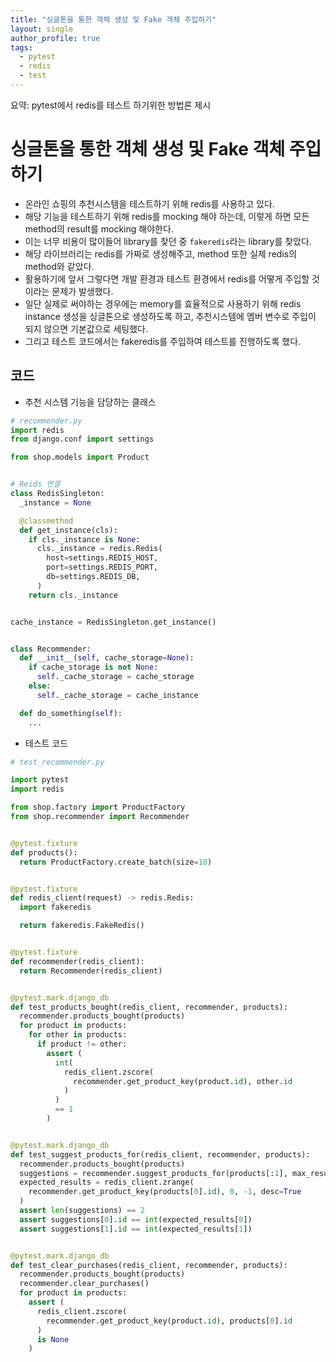 ```yaml
---
title: "싱글톤을 통한 객체 생성 및 Fake 객체 주입하기"
layout: single
author_profile: true
tags:
  - pytest
  - redis
  - test
---
```


요약: pytest에서 redis를 테스트 하기위한 방법론 제시

# 싱글톤을 통한 객체 생성 및 Fake 객체 주입하기

- 온라인 쇼핑의 추천시스템을 테스트하기 위해 redis를 사용하고 있다.
- 해당 기능을 테스트하기 위해 redis를 mocking 해야 하는데, 이렇게 하면 모든 method의 result를 mocking 해야한다.
- 이는 너무 비용이 많이들어 library를 찾던 중 `fakeredis`라는 library를 찾았다.
- 해당 라이브러리는 redis를 가짜로 생성해주고, method 또한 실제 redis의 method와 같았다.
- 활용하기에 앞서 그렇다면 개발 환경과 테스트 환경에서 redis를 어떻게 주입할 것이라는 문제가 발생했다.
- 일단 실제로 써야하는 경우에는 memory를 효율적으로 사용하기 위해 redis instance 생성을 싱글톤으로 생성하도록 하고, 추천시스템에 멤버 변수로 주입이 되지 않으면 기본값으로 세팅했다.
- 그리고 테스트 코드에서는 fakeredis를 주입하여 테스트를 진행하도록 했다.

## 코드

- 추천 시스템 기능을 담당하는 클래스   
   
```python
# recommender.py
import redis
from django.conf import settings

from shop.models import Product


# Reids 연결
class RedisSingleton:
  _instance = None

  @classmethod
  def get_instance(cls):
    if cls._instance is None:
      cls._instance = redis.Redis(
        host=settings.REDIS_HOST,
        port=settings.REDIS_PORT,
        db=settings.REDIS_DB,
      )
    return cls._instance


cache_instance = RedisSingleton.get_instance()


class Recommender:
  def __init__(self, cache_storage=None):
    if cache_storage is not None:
      self._cache_storage = cache_storage
    else:
      self._cache_storage = cache_instance

  def do_something(self):
    ...

```

- 테스트 코드

```python
# test_recommender.py

import pytest
import redis

from shop.factory import ProductFactory
from shop.recommender import Recommender


@pytest.fixture
def products():
  return ProductFactory.create_batch(size=10)


@pytest.fixture
def redis_client(request) -> redis.Redis:
  import fakeredis

  return fakeredis.FakeRedis()


@pytest.fixture
def recommender(redis_client):
  return Recommender(redis_client)


@pytest.mark.django_db
def test_products_bought(redis_client, recommender, products):
  recommender.products_bought(products)
  for product in products:
    for other in products:
      if product != other:
        assert (
          int(
            redis_client.zscore(
              recommender.get_product_key(product.id), other.id
            )
          )
          == 1
        )


@pytest.mark.django_db
def test_suggest_products_for(redis_client, recommender, products):
  recommender.products_bought(products)
  suggestions = recommender.suggest_products_for(products[:1], max_results=2)
  expected_results = redis_client.zrange(
    recommender.get_product_key(products[0].id), 0, -1, desc=True
  )
  assert len(suggestions) == 2
  assert suggestions[0].id == int(expected_results[0])
  assert suggestions[1].id == int(expected_results[1])


@pytest.mark.django_db
def test_clear_purchases(redis_client, recommender, products):
  recommender.products_bought(products)
  recommender.clear_purchases()
  for product in products:
    assert (
      redis_client.zscore(
        recommender.get_product_key(product.id), products[0].id
      )
      is None
    )

```